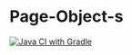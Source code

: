 # Page-Object-s
[![Java CI with Gradle](https://github.com/Masha1986/Page-Object-s/actions/workflows/gradle.yml/badge.svg)](https://github.com/Masha1986/Page-Object-s/actions/workflows/gradle.yml)
